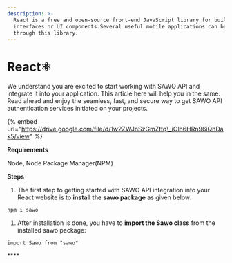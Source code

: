 ```yaml
---
description: >-
  React is a free and open-source front-end JavaScript library for building user
  interfaces or UI components.Several useful mobile applications can be built
  through this library.
---
```


# React⚛️

We understand you are excited to start working with SAWO API and integrate it into your application. This article here will help you in the same. Read ahead and enjoy the seamless, fast, and secure way to get SAWO API authentication services initiated on your projects.  


{% embed url="https://drive.google.com/file/d/1w2ZWJnSzGmZttq\_iOlh6HRn96iQhDak5/view" %}



**Requirements**

Node, Node Package Manager\(NPM\)

**Steps**

1. The first step to getting started with SAWO API integration into your React website is to **install the sawo package** as given below:

```text
npm i sawo
```

1. After installation is done, you have to **import the Sawo class** from the installed sawo package:

```text
import Sawo from "sawo"
```

\*\*\*\*

